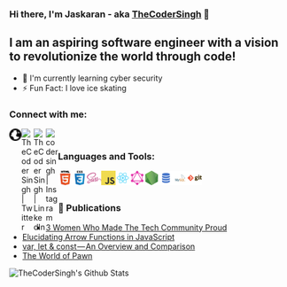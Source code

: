 ### Hi there, I'm Jaskaran - aka [TheCoderSingh][website] 👋

## I am an aspiring software engineer with a vision to revolutionize the world through code!
- 🌱 I'm currently learning cyber security
- ⚡ Fun Fact: I love ice skating

### Connect with me:
[<img align="left" alt="thecodersingh.com" width="22px" src="https://raw.githubusercontent.com/iconic/open-iconic/master/svg/globe.svg" />][website]
[<img align="left" alt="TheCoderSingh | Twitter" width="22px" src="https://cdn.jsdelivr.net/npm/simple-icons@v3/icons/twitter.svg" />][twitter]
[<img align="left" alt="TheCoderSingh | LinkedIn" width="22px" src="https://cdn.jsdelivr.net/npm/simple-icons@v3/icons/linkedin.svg" />][linkedin]
[<img align="left" alt="codersingh | Instagram" width="22px" src="https://cdn.jsdelivr.net/npm/simple-icons@v3/icons/instagram.svg" />][instagram]

<br>

### Languages and Tools:

[<img align="left" alt="HTML5" width="26px" src="https://raw.githubusercontent.com/github/explore/80688e429a7d4ef2fca1e82350fe8e3517d3494d/topics/html/html.png" />][link]
[<img align="left" alt="CSS3" width="26px" src="https://raw.githubusercontent.com/github/explore/80688e429a7d4ef2fca1e82350fe8e3517d3494d/topics/css/css.png" />][link]
[<img align="left" alt="SASS" width="26px" src="https://raw.githubusercontent.com/github/explore/80688e429a7d4ef2fca1e82350fe8e3517d3494d/topics/sass/sass.png" />][link]
[<img align="left" alt="JavaScript" width="26px" src="https://raw.githubusercontent.com/github/explore/80688e429a7d4ef2fca1e82350fe8e3517d3494d/topics/javascript/javascript.png" />][link]
[<img align="left" alt="ReactJS" width="26px" src="https://raw.githubusercontent.com/github/explore/80688e429a7d4ef2fca1e82350fe8e3517d3494d/topics/react/react.png" />][link]
[<img align="left" alt="GraphQL" width="26px" src="https://raw.githubusercontent.com/github/explore/80688e429a7d4ef2fca1e82350fe8e3517d3494d/topics/graphql/graphql.png" />][link]
[<img align="left" alt="Node.js" width="26px" src="https://raw.githubusercontent.com/github/explore/80688e429a7d4ef2fca1e82350fe8e3517d3494d/topics/nodejs/nodejs.png" />][link]
[<img align="left" alt="SQL" width="26px" src="https://raw.githubusercontent.com/github/explore/80688e429a7d4ef2fca1e82350fe8e3517d3494d/topics/sql/sql.png" />][link]
[<img align="left" alt="MySQL" width="26px" src="https://raw.githubusercontent.com/github/explore/80688e429a7d4ef2fca1e82350fe8e3517d3494d/topics/mysql/mysql.png" />][link]
[<img align="left" alt="Git" width="26px" src="https://raw.githubusercontent.com/github/explore/80688e429a7d4ef2fca1e82350fe8e3517d3494d/topics/git/git.png" />][link]

<br>
<br>

### 📕 Publications
<!-- BLOG-POST-LIST:START -->
- [3 Women Who Made The Tech Community Proud](https://medium.com/netscrew-technologies/3-women-who-made-the-tech-community-proud-f9963ce92e77?source=rss-b9cf147fbc9e------2)
- [Elucidating Arrow Functions in JavaScript](https://medium.com/netscrew-technologies/elucidating-arrow-functions-in-javascript-236d91bcbf5d?source=rss-b9cf147fbc9e------2)
- [var, let & const — An Overview and Comparison](https://medium.com/netscrew-technologies/var-let-const-an-overview-and-comparison-3f1220b21774?source=rss-b9cf147fbc9e------2)
- [The World of Pawn](https://medium.com/netscrew-technologies/the-world-of-pawn-a80cd2731606?source=rss-b9cf147fbc9e------2)
<!-- BLOG-POST-LIST:END -->

<img align="left" alt="TheCoderSingh's Github Stats" src="https://github-readme-stats.vercel.app/api?username=TheCoderSingh&show_icons=true&hide_border=true&theme=prussian&count_private=true" />

[website]: https://thecodersingh.com
[twitter]: https://twitter.com/TheCoderSingh
[instagram]: https://instagram.com/codersingh
[linkedin]: https://linkedin.com/in/TheCoderSingh
[link]: https://www.example.com

